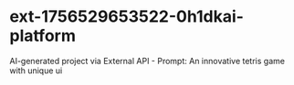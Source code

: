 # ext-1756529653522-0h1dkai-platform
AI-generated project via External API - Prompt: An innovative tetris game with unique ui
